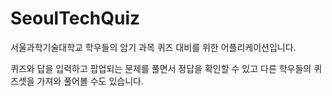 # SeoulTechQuiz

서울과학기술대학교 학우들의 암기 과목 퀴즈 대비를 위한 어플리케이션입니다.

퀴즈와 답을 입력하고 팝업되는 문제를 풀면서 정답을 확인할 수 있고
다른 학우들의 퀴즈셋을 가져와 풀어볼 수도 있습니다.
